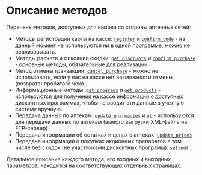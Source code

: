 # Описание методов

Перечень методов, доступных для вызова со стороны аптечных сетей:

  * Методы регистрации карты на кассе: [`register`](register.md) и [`confirm_code`](confirm_code.md) - на данный момент не используются ни в одной программе, можно не реализовывать.
  * Методы расчета и фиксации скидки: [`get_discounts`](get_discounts.md) и [`confirm_purchase`](confirm_purchase.md) - основные методы, обязательные для реализации
  * Метод отмены транзакции: [`cancel_purchase`](cancel_puchase.md) - можно не использовать, если у вас на кассе нет возможности отмены (возврата) пробитого чека
  * Информационные методы: [`get_programs`](get_programs.md) и [`get_products`](get_products.md) - используются для получения на кассе информации о доступных дисконтных программах, чтобы не вводит эти данные в учетную систему вручную.
  * Передача данных по аптекам: [`update_pharmacies`](update_pharmacies.md) и [`pl`](pl.md) - используются для передачи данных по аптекам (вместо выгрузки XML-файла на FTP-сервер)
  * Передача информации об остатках и ценах в аптеках: [`update_prices`](update_prices.md)
  * Передача информации о покупках акционных препаратов в том числе без скидок (не участниками дисконтных программ): [`sellout`](sellout.md)

Детальное описание каждого метода, его входных и выходных параметров, находится на соответствующих отдельных страницах.